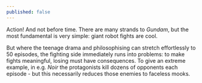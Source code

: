 ```yaml
---
published: false
---
```


Action! And not before time. There are many strands to *Gundam*, but the most fundamental is very simple: giant robot fights are cool.

But where the teenage drama and philosophising can stretch effortlessly to 50 episodes, the fighting side immediately runs into problems: to make fights meaningful, losing must have consequences. To give an extreme example, in e.g. *Noir* the protagonists kill dozens of opponents each episode - but this necessarily reduces those enemies to faceless mooks. 